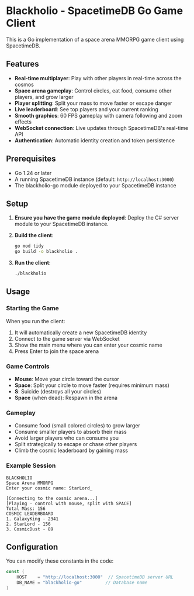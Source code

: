 # Blackholio - SpacetimeDB Go Game Client

This is a Go implementation of a space arena MMORPG game client using SpacetimeDB.

## Features

- **Real-time multiplayer**: Play with other players in real-time across the cosmos
- **Space arena gameplay**: Control circles, eat food, consume other players, and grow larger
- **Player splitting**: Split your mass to move faster or escape danger
- **Live leaderboard**: See top players and your current ranking
- **Smooth graphics**: 60 FPS gameplay with camera following and zoom effects
- **WebSocket connection**: Live updates through SpacetimeDB's real-time API
- **Authentication**: Automatic identity creation and token persistence

## Prerequisites

- Go 1.24 or later
- A running SpacetimeDB instance (default: `http://localhost:3000`)
- The blackholio-go module deployed to your SpacetimeDB instance

## Setup

1. **Ensure you have the game module deployed**:
   Deploy the C# server module to your SpacetimeDB instance.

2. **Build the client**:
   ```bash
   go mod tidy
   go build -o blackholio .
   ```

3. **Run the client**:
   ```bash
   ./blackholio
   ```

## Usage

### Starting the Game

When you run the client:

1. It will automatically create a new SpacetimeDB identity
2. Connect to the game server via WebSocket
3. Show the main menu where you can enter your cosmic name
4. Press Enter to join the space arena

### Game Controls

- **Mouse**: Move your circle toward the cursor
- **Space**: Split your circle to move faster (requires minimum mass)
- **S**: Suicide (destroys all your circles)
- **Space** (when dead): Respawn in the arena

### Gameplay

- Consume food (small colored circles) to grow larger
- Consume smaller players to absorb their mass
- Avoid larger players who can consume you
- Split strategically to escape or chase other players
- Climb the cosmic leaderboard by gaining mass

### Example Session

```
BLACKHOLIO
Space Arena MMORPG
Enter your cosmic name: StarLord_

[Connecting to the cosmic arena...]
[Playing - control with mouse, split with SPACE]
Total Mass: 156
COSMIC LEADERBOARD
1. GalaxyKing - 2341
2. StarLord - 156
3. CosmicDust - 89
```

## Configuration

You can modify these constants in the code:

```go
const (
    HOST    = "http://localhost:3000"  // SpacetimeDB server URL
    DB_NAME = "blackholio-go"         // Database name
)
```